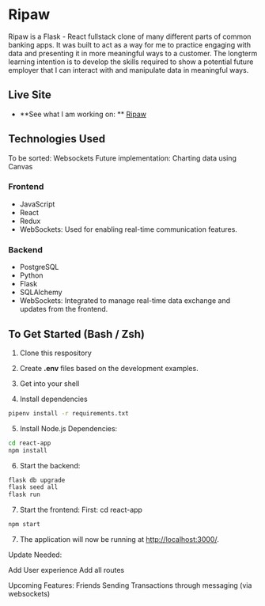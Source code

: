 # Ripaw 

Ripaw is a Flask - React fullstack clone of many different parts of common banking apps. It was built to act as a way for me to practice engaging with data and presenting it in more meaningful ways to a customer. The longterm learning intention is to develop the skills required to show a potential future employer that I can interact with and manipulate data in meaningful ways.

## Live Site
- **See what I am working on: ** [Ripaw](https://ripbawbanking.onrender.com/)

## Technologies Used

To be sorted: Websockets
Future implementation: Charting data using Canvas

### Frontend
- JavaScript
- React
- Redux
- WebSockets: Used for enabling real-time communication features.

### Backend
- PostgreSQL
- Python
- Flask
- SQLAlchemy
- WebSockets: Integrated to manage real-time data exchange and updates from the frontend.

## To Get Started (Bash / Zsh)

1. Clone this respository

2. Create **.env** files based on the development examples.

3. Get into your shell

4. Install dependencies
```bash
pipenv install -r requirements.txt
```

5. Install Node.js Dependencies:
```bash
cd react-app
npm install
```

6. Start the backend:
```bash
flask db upgrade
flask seed all
flask run
```

7. Start the frontend:
First: cd react-app
```bash
npm start
```

7. The application will now be running at [http://localhost:3000/](http://localhost:3000/).


Update Needed:

Add User experience
Add all routes

Upcoming Features:
Friends
Sending Transactions through messaging (via websockets)
